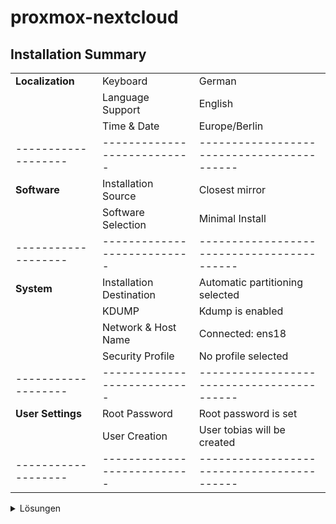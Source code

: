 # proxmox-nextcloud
## Installation Summary
|                   |                           |                                          |
|-------------------|---------------------------|------------------------------------------|
| **Localization**  | Keyboard                  | German                                   |
|                   | Language Support          | English                                  |
|                   | Time & Date               | Europe/Berlin                            |
|-------------------|---------------------------|------------------------------------------|
| **Software**      | Installation Source       | Closest mirror                           |
|                   | Software Selection        | Minimal Install                          |
|-------------------|---------------------------|------------------------------------------|
| **System**        | Installation Destination  | Automatic partitioning selected          |
|                   | KDUMP                     | Kdump is enabled                         |
|                   | Network & Host Name       | Connected: ens18                         |
|                   | Security Profile          | No profile selected                      |
|-------------------|---------------------------|------------------------------------------|
| **User Settings** | Root Password             | Root password is set                     |
|                   | User Creation             | User tobias will be created              |
|-------------------|---------------------------|------------------------------------------|

<details>
<summary>Lösungen</summary>

- `mkdir myfirst-repo-student111 && cd $_`
- `which  git`
- `rpm -qf /usr/bin/git`
- `dnf info git`


</details>

